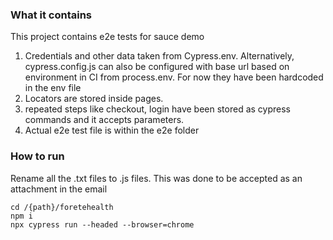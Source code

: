 ### What it contains

This project contains e2e tests for sauce demo
1. Credentials and other data taken from Cypress.env. Alternatively, cypress.config.js can also be configured with base url based on environment in CI from process.env. For now they have been hardcoded in the env file
2. Locators are stored inside pages.
3. repeated steps like checkout, login have been stored as cypress commands and it accepts parameters.
4. Actual e2e test file is within the e2e folder


### How to run
Rename all the .txt files to .js files. This was done to be accepted as an attachment in the email
```
cd /{path}/foretehealth
npm i
npx cypress run --headed --browser=chrome
```